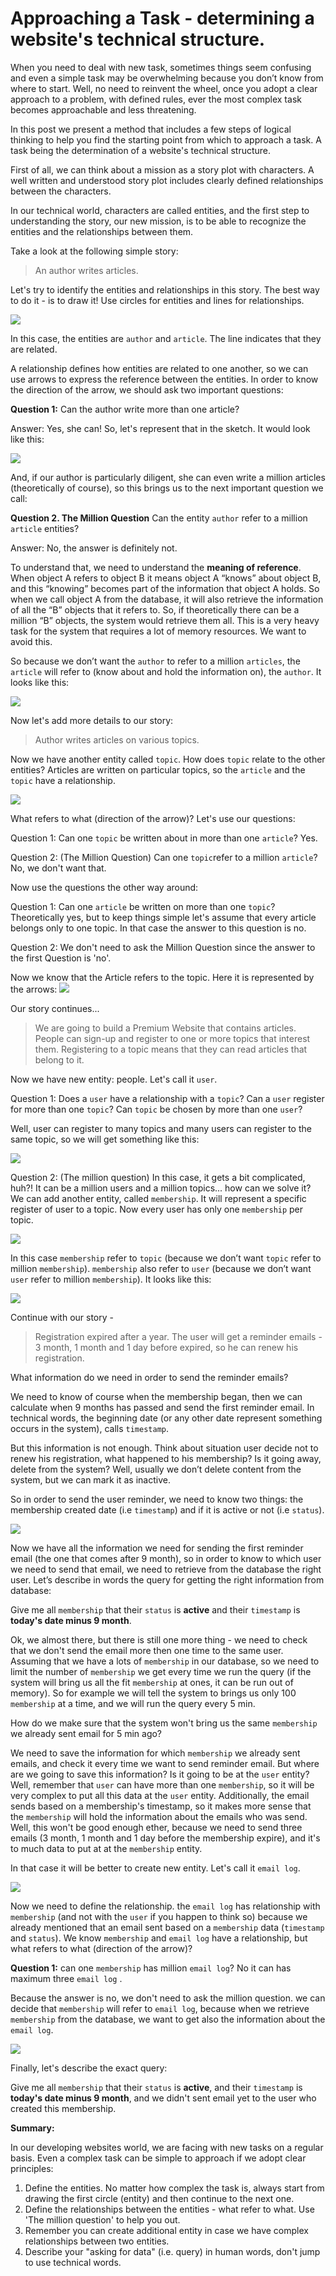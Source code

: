 # Approaching a Task - determining a website's technical structure. 

When you need to deal with new task, sometimes things seem confusing and even a simple task may be overwhelming because you don’t know from where to start. Well, no need to reinvent the wheel, once you adopt a clear approach to a problem, with defined rules, ever the most complex task becomes approachable and less threatening.

In this post we present a method that includes a few steps of logical thinking to help you find the starting point from which to approach a task. A task being the determination of a website's technical structure.

First of all, we can think about a mission as a story plot with characters. A well written and understood story plot includes clearly defined relationships between the characters.

In our technical world, characters are called entities, and the first step to understanding the story, our new mission, is to be able to recognize the entities and the relationships between them.

Take a look at the following simple story: 


> An author writes articles.


Let's try to identify the entities and relationships in this story. The best way to do it - is to draw it! Use circles for entities and lines for relationships.

![](111.jpg)

In this case, the entities are `author` and `article`.  The line indicates that they are related.

A relationship defines how entities are related to one another, so we can use arrows to express the reference between the entities. In order to know the direction of the arrow, we should ask two important questions:

**Question 1:** Can the author write more than one article?

Answer: Yes, she can! So, let's represent that in the sketch. It would look like this:

![](2.jpg)

And, if our author is particularly diligent, she can even write a million articles (theoretically of course), so this brings us to the next important question we call:

**Question 2. The Million Question** Can the entity `author` refer to a million `article` entities?

Answer: No, the answer is definitely not. 

To understand that, we need to understand the **meaning of reference**. When object A refers to object B it means object A “knows” about object B, and this “knowing” becomes part of the information that object A holds.  So when we call object A from the database, it will also retrieve the information of all the “B” objects that it refers to. So, if theoretically there can be a million “B” objects, the system would retrieve them all. This is a very heavy task for the system that requires a lot of memory resources. We want to avoid this.

So because we don’t want the `author` to refer to a million `articles`, the `article` will refer to (know about and hold the information on), the `author`.
It looks like this:

![](3.jpg)


Now let's add more details to our story:


> Author writes articles on various topics.


Now we have another entity called `topic`. How does `topic` relate to the other entities?
Articles are written on particular topics, so the `article` and the `topic` have a relationship.

![](4.jpg)


What refers to what (direction of the arrow)? Let's use our questions:

Question 1: Can one `topic` be written about in more than one `article`? Yes.

Question 2: (The Million Question) Can one `topic`refer to a million `article`? No, we don't want that.

Now use the questions the other way around:

Question 1: Can one `article` be written on more than one `topic`? Theoretically yes, but to keep things simple let's assume that every article belongs only to one topic. In that case the answer to this question is no.

Question 2: We don't need to ask the Million Question since the answer to the first Question is 'no'.

Now we know that the Article refers to the topic. Here it is represented by the arrows:
![](5a.jpg)


Our story continues... 


> We are going to build a Premium Website that contains articles. People can sign-up and register to one or more topics that interest them. Registering to a topic means that they can read articles that belong to it.


Now we have new entity: people.  Let's call it `user`.

Question 1: Does a `user` have a relationship with a `topic`?
Can a `user` register for more than one `topic`?
Can `topic` be chosen by more than one `user`?

Well, user can register to many topics and many users can register to the same topic, so we will get something like this:

![](6.jpg)


Question 2: (The million question) In this case, it gets a bit complicated, huh?! It can be a million users and a million topics... how can we solve it? 
We can add another entity, called `membership`. It will represent a specific register of user to a topic. Now every user has only one `membership` per topic.

![](7.jpg)

In this case `membership` refer to `topic` (because we don’t want `topic` refer to million `membership`). `membership` also refer to `user` (because we don’t want `user` refer to million `membership`). It looks like this:

![](88.jpg)



Continue with our story - 


> Registration expired after a year. The user will get a reminder emails - 3 month, 1 month and 1 day before expired, so he can renew his registration.
 

What information do we need in order to send the reminder emails?

We need to know of course when the membership began, then we can calculate when 9 months has passed and send the first reminder email. In technical words, the beginning date (or any other date represent something occurs in the system), calls `timestamp`.

But this information is not enough. Think about situation user decide not to renew his registration, what happened to his membership? Is it going away, delete from the system? Well, usually we don’t delete content from the system, but we can mark it as inactive.

So in order to send the user reminder, we need to know two things:  the membership created date (i.e `timestamp`) and if it is active or not (i.e `status`).

![](9.jpg)

Now we have all the information we need for sending the first reminder email (the one that comes after 9 month), so in order to know to which user we need to send that email, we need to retrieve from the database the right user. 
Let’s describe in words the query for getting the right information from database:


Give me all `membership` that their `status` is **active** and their `timestamp` is **today's date minus 9 month**.


Ok, we almost there, but there is still one more thing - we need to check that we don't send the email more then one time to the same user. Assuming that we have a lots of `membership` in our database, so we need to limit the number of `membership` we get every time we run the query (if the system will bring us all the fit `membership` at ones, it can be run out of memory). So for example we will tell the system to brings us only 100 `membership` at a time, and we will run the query every 5 min. 

How do we make sure that the system won't bring us the same `membership` we already sent email for 5 min ago?

We need to save the information for which `membership` we already sent emails, and check it every time we want to send reminder email.
But where are we going to save this information?
Is it going to be at the `user` entity? Well, remember that `user` can have more than one `membership`, so it will be very complex to put all this data at the `user` entity. Additionally, the email sends based on a membership's timestamp, so it makes more sense that the `membership` will hold the information about the emails who was send. Well, this won't be good enough ether, because we need to send three emails (3 month, 1 month and 1 day before the membership expire), and it's to much data to put at at the `membership` entity.

In that case it will be better to create new entity. Let's call it `email log`.


![](10.jpg)

Now we need to define the relationship. the `email log` has relationship with `membership` (and not with the `user` if you happen to think so) because we already mentioned that an email sent based on a `membership` data (`timestamp` and `status`).
We know `membership` and `email log` have a relationship, but what refers to what (direction of the arrow)?

**Question 1:** can one `membership` has million `email log`? No it can has maximum three `email log` . 

Because the answer is no, we don't need to ask the million question. we can decide that `membership` will refer to `email log`, because when we retrieve `membership` from the database, we want to get also the information about the `email log`.


![](11.jpg)


Finally, let's describe the exact query:


Give me all ```membership``` that their ```status``` is **active**, and their ```timestamp``` is **today's date minus 9 month**, and we didn't sent email yet to the user who created this membership.




**Summary:**

In our developing websites world, we are facing with new tasks on a regular basis. Even a complex task can be simple to approach if we adopt clear principles:
1. Define the entities. No matter how complex the task is, always start from drawing the first circle (entity) and then continue to the next one.
2. Define the relationships between the entities - what refer to what. Use 'The million question' to help you out.
3. Remember you can create additional entity in case we have complex relationships between two entities. 
4. Describe your "asking for data" (i.e. query) in human words, don't jump to use technical words.




